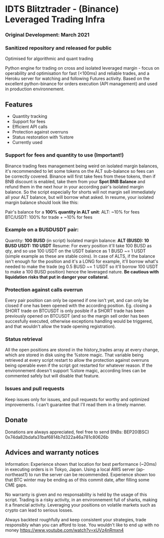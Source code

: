 # IDTS Blitztrader - (Binance) Leveraged Trading Infra

### Original Development: March 2021
### Sanitized repository and released for public

Optimised for algorithmic and quant trading

Python engine for trading on cross and isolated leveraged margin - focus on operability and optimisation for fast (<100ms) and reliable trades, and a Heroku server for watching and following Futures activity.
Based on the excellent python-binance for orders execution (API management) and used in production environnement.

## Features

- Quantity tracking
- Support for fees
- Efficient API calls
- Protection against overruns
- Status restoration with %store
- Currently used

### Support for fees and quantity to use (Important!)

Binance trading fees management being weird on isolated margin balances, it's recommended to let some tokens on the ALT sub-balance so fees can be correctly covered.
Binance will first take fees from these tokens, then if BNB discount is enabled, take them from your **Spot BNB Balance** and refund them in the next hour in your according pair's isolated margin balance.
So the script especially for shorts will not margin sell immediately all your ALT balance, but will borrow what asked.
In resume, your isolated margin balance should look like this:

Pair's balance for a **100% quantity in ALT unit**:
ALT: ~10% for fees
BTC/USDT: 100% for trade + ~10% for fees

### Example on a BUSDUSDT pair:

Quantity: **100 BUSD** (in script)
Isolated margin balance:
**ALT (BUSD): 10 BUSD
USDT: 110 USDT**
Resume: For every position it'll take 100 BUSD as qty, and so use 100 USDT on the USDT balance as 1 BUSD ~= 1 USDT (simple example as these are stable coins).
In case of ALTS, if the balance isn't enough for the position and it's a LONG for example, it'll borrow what's needed to make the trade (eg 0.5 BUSD ~= 1 USDT so it'll borrow 100 USDT to make a 100 BUSD position) hence the leveraged nature. **Be cautious with liquidation risks that put in danger your collateral.**

### Protection against calls overrun

Every pair position can only be opened if one isn't yet, and can only be closed if one has been opened with the according position.
Eg. closing a SHORT trade on BTCUSDT is only posible if a SHORT trade has been previously opened on BTCUSDT (and so the margin sell order has been succesfully executed, otherwise exceptions handling would be triggered, and that wouldn't allow the trade opening registration).

### Status retrieval

All the open positions are stored in the history_trades array at every change, which are stored in disk using the %store magic.
That variable being retrieved at every script restart to allow the protection against overruns being operable even if the script got restarted for whatever reason.
If the environnement doesn't support %store magic, according lines can be commented safely but will disable that feature.

### Issues and pull requests

Keep issues only for issues, and pull requests for worthy and optimized improvements.
I can't guarantee that I'll read them in a timely manner.

## Donate

Donations are always appreciated, feel free to send BNBs:
BEP20(BSC) 0x74da82bdafa31baf6814b7d322a46a781c80626b

## Advices and warranty notices

Information: Experience shown that location for best performance (~20ms) in executing orders is in Tokyo, Japan. Using a local AWS server (ap-northeast1) to run the server can be recommended.
Experience shown too that BTC winter may be ending as of this commit date, after filling some CME gaps.

No warranty is given and no responsability is held by the usage of this script.
Trading is a risky activity, in an environnement full of sharks, making it a financial activity.
Leveraging your positions on volatile markets such as crypto can lead to serious losses.

Always backtest roughfully and keep consistent your strategies, trade responsibly whan you can afford to lose.
You wouldn't like to end up with no money https://www.youtube.com/watch?v=xUVz4nRmxn4
